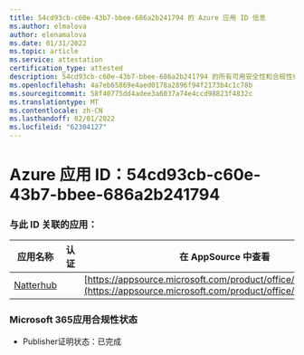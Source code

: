 ```yaml
---
title: 54cd93cb-c60e-43b7-bbee-686a2b241794 的 Azure 应用 ID 信息
ms.author: elmalova
author: elenamalova
ms.date: 01/31/2022
ms.topic: article
ms.service: attestation
certification_type: attested
description: 54cd93cb-c60e-43b7-bbee-686a2b241794 的所有可用安全性和合规性信息。
ms.openlocfilehash: 4a7eb65869e4aed0178a2896f94f2173b4c1c78b
ms.sourcegitcommit: 58f40775dd4adee3a6037a74e4ccd98823f4832c
ms.translationtype: MT
ms.contentlocale: zh-CN
ms.lasthandoff: 02/01/2022
ms.locfileid: "62304127"
---
```

# <a name="azure-app-id-54cd93cb-c60e-43b7-bbee-686a2b241794"></a>Azure 应用 ID：54cd93cb-c60e-43b7-bbee-686a2b241794


### <a name="apps-associated-with-this-id"></a>与此 ID 关联的应用：
| **应用名称** | **认证** | **在 AppSource 中查看** |
|--------------|---------------|-----------------------|
| [Natterhub](https://docs.microsoft.com/microsoft-365-app-certification/forward/WA200003420) |  | [https://appsource.microsoft.com/product/office/WA200003420](https://appsource.microsoft.com/product/office/WA200003420) |

### <a name="microsoft-365-app-compliance-status"></a>Microsoft 365应用合规性状态
- Publisher证明状态：已完成
